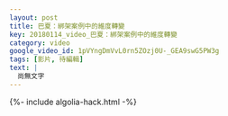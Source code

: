 ```yaml
---
layout: post
title: 巴夏：綁架案例中的維度轉變
key: 20180114_video_巴夏：綁架案例中的維度轉變
category: video
google_video_id: 1pVYngDmVvL0rn5ZOzj0U-_GEA9swG5PW3g
tags: [影片, 待編輯]
text: |
  尚無文字
---
```


{%- include algolia-hack.html -%}
